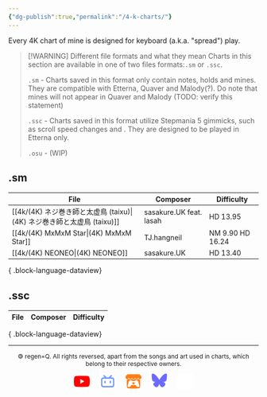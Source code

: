 ```yaml
---
{"dg-publish":true,"permalink":"/4-k-charts/"}
---
```


Every 4K chart of mine is designed for keyboard (a.k.a. "spread") play.

> [!WARNING] Different file formats and what they mean
> Charts in this section are available in one of two files formats:`.sm` or `.ssc`.
> 
> `.sm` - Charts saved in this format only contain notes, holds and mines.  They are compatible with Etterna, Quaver and Malody(?). Do note that mines will not appear in Quaver and Malody (TODO: verify this statement)
> 
> `.ssc` - Charts saved in this format utilize Stepmania 5 gimmicks, such as scroll speed changes and . They are designed to be played in Etterna only.
> 
> `.osu` - (WIP)

## .sm
| File                                                     | Composer                | Difficulty                                                                                             |
| -------------------------------------------------------- | ----------------------- | ------------------------------------------------------------------------------------------------------ |
| [[4k/(4K) ネジ巻き師と太虚鳥 (taixu)\|(4K) ネジ巻き師と太虚鳥 (taixu)]] | sasakure.UK feat. lasah | <span class="chart-diff etterna-hd">HD 13.95</span>                                                    |
| [[4k/(4K) MxMxM Star\|(4K) MxMxM Star]]               | TJ.hangneil             | <span class="chart-diff etterna-nm">NM 9.90</span> <span class="chart-diff etterna-hd">HD 16.24</span> |
| [[4k/(4K) NEONEO\|(4K) NEONEO]]                       | sasakure.UK             | <span class="chart-diff etterna-hd">HD 13.40</span>                                                    |

{ .block-language-dataview}
## .ssc
| File | Composer | Difficulty |
| ---- | -------- | ---------- |

{ .block-language-dataview}

<hr><p style="text-align: center; font-size: 12px;">🄯 regen=Q. All rights reversed, apart from the songs and art used in charts, which belong to their respective owners.</p> <div style="display: flex; flex-direction: row; justify-content: center; gap: 20px;"> 	<a href="https://www.youtube.com/@regen-Q" target="_blank"><img src="https://raw.githubusercontent.com/keannyooi/regenq-charting-archive/refs/heads/main/youtube.svg" width="32"></a> 	<a href="https://space.bilibili.com/3546594718780149" target="_blank"><img src="https://raw.githubusercontent.com/keannyooi/regenq-charting-archive/refs/heads/main/bilibili.svg" width="32"></a> 	<a href="https://regenq.itch.io/" target="_blank"><img src="https://raw.githubusercontent.com/keannyooi/regenq-charting-archive/refs/heads/main/itch.svg" width="32" target="_blank"></a> 	<a href="https://bsky.app/profile/regen-q.bsky.social" target="_blank"><img src="https://raw.githubusercontent.com/keannyooi/regenq-charting-archive/refs/heads/main/bluesky.svg" width="32"></a> 	<a href="https://github.com/keannyooi" target="_blank"><img src="https://raw.githubusercontent.com/keannyooi/regenq-charting-archive/refs/heads/main/github.svg" width="32"></a> </div>